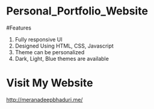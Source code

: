 # Personal_Portfolio_Website

#Features
1. Fully responsive UI
2. Designed Using HTML, CSS, Javascript
3. Theme can be personalized 
4. Dark, Light, Blue themes are available

# Visit My Website
<a target = '_blank'>http://meranadeepbhaduri.me/</a>
